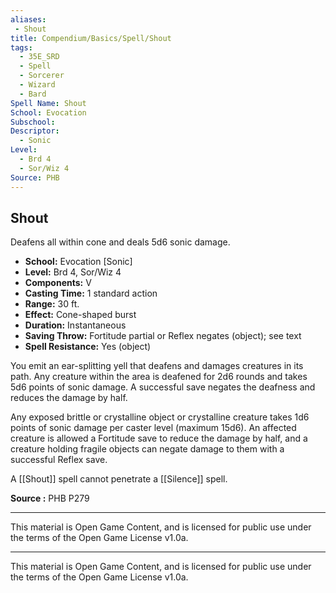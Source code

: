 ```yaml
---
aliases:
 - Shout
title: Compendium/Basics/Spell/Shout
tags:
  - 35E_SRD
  - Spell
  - Sorcerer
  - Wizard
  - Bard
Spell Name: Shout
School: Evocation
Subschool:
Descriptor:
  - Sonic
Level:
  - Brd 4
  - Sor/Wiz 4
Source: PHB
---
```


## Shout

Deafens all within cone and deals 5d6 sonic damage.

- **School:** Evocation [Sonic]  
- **Level:** Brd 4, Sor/Wiz 4  
- **Components:** V  
- **Casting Time:** 1 standard action  
- **Range:** 30 ft.  
- **Effect:** Cone-shaped burst  
- **Duration:** Instantaneous  
- **Saving Throw:** Fortitude partial or Reflex negates (object); see text  
- **Spell Resistance:** Yes (object)  

You emit an ear-splitting yell that deafens and damages creatures in its path. Any creature within the area is deafened for 2d6 rounds and takes 5d6 points of sonic damage. A successful save negates the deafness and reduces the damage by half.

Any exposed brittle or crystalline object or crystalline creature takes 1d6 points of sonic damage per caster level (maximum 15d6). An affected creature is allowed a Fortitude save to reduce the damage by half, and a creature holding fragile objects can negate damage to them with a successful Reflex save.

A [[Shout]] spell cannot penetrate a [[Silence]] spell.

**Source :** PHB P279

---



This material is Open Game Content, and is licensed for public use under  
the terms of the Open Game License v1.0a.

---

This material is Open Game Content, and is licensed for public use under the terms of the Open Game License v1.0a.
